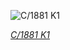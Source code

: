 
![C/1881 K1](https://upload.wikimedia.org/wikipedia/commons/thumb/a/a6/Trouvelot_-_The_great_comet_of_1881_-_edit_1.jpg/345px-Trouvelot_-_The_great_comet_of_1881_-_edit_1.jpg)

*[C/1881 K1](https://wikipedia.org/wiki/File:Trouvelot_-_The_great_comet_of_1881_-_edit_1.jpg)*
